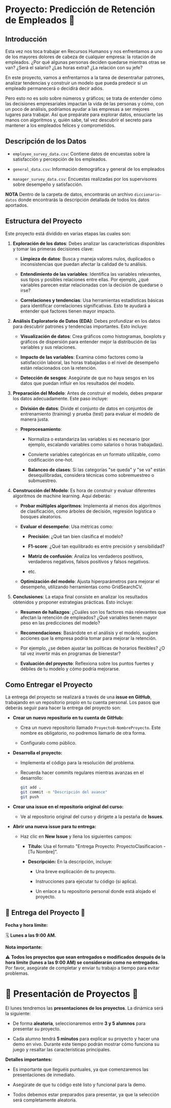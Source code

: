 # Proyecto: Predicción de Retención de Empleados 🏢

## Introducción

Esta vez nos toca trabajar en Recursos Humanos y nos enfrentamos a uno de los mayores dolores de cabeza de cualquier empresa: la rotación de empleados. ¿Por qué algunas personas deciden quedarse mientras otras se van? ¿Será el salario? ¿Las horas extra? ¿La relación con su jefe?

En este proyecto, vamos a enfrentarnos a la tarea de desentrañar patrones, analizar tendencias y construir un modelo que pueda predecir si un empleado permanecerá o decidirá decir adiós.

Pero esto no es solo sobre números y gráficos; se trata de entender cómo las decisiones empresariales impactan la vida de las personas y cómo, con un poco de análisis, podríamos ayudar a las empresas a ser mejores lugares para trabajar. Así que prepárate para explorar datos, ensuciarte las manos con algoritmos y, quién sabe, tal vez descubrir el secreto para mantener a los empleados felices y comprometidos.

## Descripción de los Datos

- `employee_survey_data.csv`: Contiene datos de encuestas sobre la satisfacción y percepción de los empleados.

- `general_data.csv`: Información demográfica y general de los empleados

- `manager_survey_data.csv`: Encuestas realizadas por los supervisores sobre desempeño y satisfacción.

**NOTA** Dentro de la carpeta de datos, encontrarás un archivo `diccionario-datos` donde encontrarás la descripción detallada de todos los datos aportados. 

## Estructura del Proyecto

Este proyecto está dividido en varias etapas las cuales son: 

1. **Exploración de los datos**: Debes analizar las características disponibles y tomar las primeras decisiones clave:

    - **Limpieza de datos**: Busca y maneja valores nulos, duplicados o inconsistencias que puedan afectar la calidad de tu análisis.

    - **Entendimiento de las variables**: Identifica las variables relevantes, sus tipos y posibles relaciones entre ellas. Por ejemplo, ¿qué variables parecen estar relacionadas con la decisión de quedarse o irse?

    - **Correlaciones y tendencias**: Usa herramientas estadísticas básicas para identificar correlaciones significativas. Esto te ayudará a entender qué factores tienen mayor impacto.




2. **Análisis Exploratorio de Datos (EDA)**: Debes profundizar en los datos para descubrir patrones y tendencias importantes. Esto incluye:

    - **Visualización de datos**: Crea gráficos como histogramas, boxplots y gráficos de dispersión para entender mejor la distribución de las variables y sus relaciones.

    - **Impacto de las variables**: Examina cómo factores como la satisfacción laboral, las horas trabajadas o el nivel de desempeño están relacionados con la retención.

    - **Detección de sesgos**: Asegúrate de que no haya sesgos en los datos que puedan influir en los resultados del modelo.



3. **Preparación del Modelo**: Antes de construir el modelo, debes preparar los datos adecuadamente. Este paso incluye:

    - **División de datos**: Divide el conjunto de datos en conjuntos de entrenamiento (training) y prueba (test) para evaluar el modelo de manera justa.

    - **Preprocesamiento**:

        - Normaliza o estandariza las variables si es necesario (por ejemplo, escalando variables como salarios o horas trabajadas).

        - Convierte variables categóricas en un formato utilizable, como codificación one-hot.

        - **Balanceo de clases**: Si las categorías "se queda" y "se va" están desequilibradas, considera técnicas como sobremuestreo o     submuestreo.


4. **Construcción del Modelo**: Es hora de construir y evaluar diferentes algoritmos de machine learning. Aquí deberás:

    - **Probar múltiples algoritmos**: Implementa al menos dos algoritmos de clasificación, como árboles de decisión, regresión logística o bosques aleatorios.

    - **Evaluar el desempeño**: Usa métricas como:
        - **Precisión**: ¿Qué tan bien clasifica el modelo?

        - **F1-score**: ¿Qué tan equilibrado es entre precisión y sensibilidad?

        - **Matriz de confusión**: Analiza los verdaderos positivos, verdaderos negativos, falsos positivos y falsos negativos.

        - etc. 

    - **Optimización del modelo**: Ajusta hiperparámetros para mejorar el desempeño, utilizando herramientas como GridSearchCV.


5. **Conclusiones**: La etapa final consiste en analizar los resultados obtenidos y proponer estrategias prácticas. Esto incluye:

    - **Resumen de hallazgos**: ¿Cuáles son los factores más relevantes que afectan la retención de empleados? ¿Qué variables tienen mayor peso en las predicciones del modelo?

    - **Recomendaciones**: Basándote en el análisis y el modelo, sugiere acciones que la empresa podría tomar para mejorar la retención.

    - Por ejemplo, ¿se deben ajustar las políticas de horarios flexibles? ¿O tal vez invertir más en programas de bienestar?

    - **Evaluación del proyecto**: Reflexiona sobre los puntos fuertes y débiles de tu modelo y cómo podría mejorarse.


## Como Entregar el Proyecto

La entrega del proyecto se realizará a través de una **issue en GitHub**, trabajando en un repositorio propio en tu cuenta personal. Los pasos que deberás seguir para hacer la entrega del proyecto son:


- **Crear un nuevo repositorio en tu cuenta de GitHub:**

   - Crea un nuevo repositorio llamado `Proyecto8-NombreProyecto`. Este nombre es obligatorio, no podremos llamarlo de otra forma. 

   - Configuralo como público. 


- **Desarrolla el proyecto:**

   - Implementa el código para la resolución del problema.

   - Recuerda hacer commits regulares mientras avanzas en el desarrollo:

     ```bash
     git add .
     git commit -m "Descripción del avance"
     git push
     ```


- **Crear una issue en el repositorio original del curso:**

   - Ve al repositorio original del curso y dirígete a la pestaña de **Issues**.

- **Abrir una nueva issue para tu entrega:**

   - Haz clic en **New Issue** y llena los siguientes campos:

     - **Título:** Usa el formato "Entrega Proyecto: ProyectoClasificacion - [Tu Nombre]".

     - **Descripción:** En la descripción, incluye:

       - Una breve explicación de tu proyecto.

       - Instrucciones para ejecutar tu código (si aplica).

       - Un enlace a tu repositorio personal donde está alojado el proyecto.


## 🚀 Entrega del Proyecto 🚀

**Fecha y hora límite:**

🗓️ **Lunes a las 9:00 AM.**


**Nota importante:**

⚠️ **Todos los proyectos que sean entregados o modificados después de la hora límite (lunes a las 9:00 AM) se considerarán como no entregados.** Por favor, asegúrate de completar y enviar tu trabajo a tiempo para evitar problemas.


# 🎤 Presentación de Proyectos 🎤

El lunes tendremos las **presentaciones de los proyectos**. La dinámica será la siguiente:

- De forma **aleatoria**, seleccionaremos entre **3 y 5 alumnos** para presentar su proyecto.

- Cada alumno tendrá **5 minutos** para explicar su proyecto y hacer una demo en vivo. Durante este tiempo podrán mostrar cómo funciona su juego y resaltar las características principales.

**Detalles importantes:**

- Es importante que lleguéis puntuales, ya que comenzaremos las presentaciones de inmediato.

- Asegúrate de que tu código esté listo y funcional para la demo.

- Todos debemos estar preparados para presentar, ya que la selección será completamente aleatoria.
